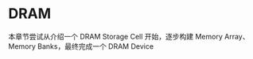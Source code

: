 # DRAM

本章节尝试从介绍一个 DRAM Storage Cell 开始，逐步构建 Memory Array、Memory Banks，最终完成一个 DRAM Device






















